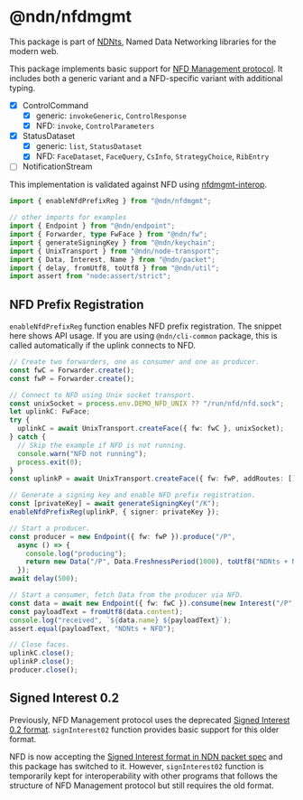 # @ndn/nfdmgmt

This package is part of [NDNts](https://yoursunny.com/p/NDNts/), Named Data Networking libraries for the modern web.

This package implements basic support for [NFD Management protocol](https://redmine.named-data.net/projects/nfd/wiki/Management).
It includes both a generic variant and a NFD-specific variant with additional typing.

* [X] ControlCommand
  * [X] generic: `invokeGeneric`, `ControlResponse`
  * [X] NFD: `invoke`, `ControlParameters`
* [X] StatusDataset
  * [X] generic: `list`, `StatusDataset`
  * [X] NFD: `FaceDataset`, `FaceQuery`, `CsInfo`, `StrategyChoice`, `RibEntry`
* [ ] NotificationStream

This implementation is validated against NFD using [nfdmgmt-interop](../../integ/nfdmgmt-interop/).

```ts
import { enableNfdPrefixReg } from "@ndn/nfdmgmt";

// other imports for examples
import { Endpoint } from "@ndn/endpoint";
import { Forwarder, type FwFace } from "@ndn/fw";
import { generateSigningKey } from "@ndn/keychain";
import { UnixTransport } from "@ndn/node-transport";
import { Data, Interest, Name } from "@ndn/packet";
import { delay, fromUtf8, toUtf8 } from "@ndn/util";
import assert from "node:assert/strict";
```

## NFD Prefix Registration

`enableNfdPrefixReg` function enables NFD prefix registration.
The snippet here shows API usage.
If you are using `@ndn/cli-common` package, this is called automatically if the uplink connects to NFD.

```ts
// Create two forwarders, one as consumer and one as producer.
const fwC = Forwarder.create();
const fwP = Forwarder.create();

// Connect to NFD using Unix socket transport.
const unixSocket = process.env.DEMO_NFD_UNIX ?? "/run/nfd/nfd.sock";
let uplinkC: FwFace;
try {
  uplinkC = await UnixTransport.createFace({ fw: fwC }, unixSocket);
} catch {
  // Skip the example if NFD is not running.
  console.warn("NFD not running");
  process.exit(0);
}
const uplinkP = await UnixTransport.createFace({ fw: fwP, addRoutes: [] }, unixSocket);

// Generate a signing key and enable NFD prefix registration.
const [privateKey] = await generateSigningKey("/K");
enableNfdPrefixReg(uplinkP, { signer: privateKey });

// Start a producer.
const producer = new Endpoint({ fw: fwP }).produce("/P",
  async () => {
    console.log("producing");
    return new Data("/P", Data.FreshnessPeriod(1000), toUtf8("NDNts + NFD"));
  });
await delay(500);

// Start a consumer, fetch Data from the producer via NFD.
const data = await new Endpoint({ fw: fwC }).consume(new Interest("/P", Interest.MustBeFresh));
const payloadText = fromUtf8(data.content);
console.log("received", `${data.name} ${payloadText}`);
assert.equal(payloadText, "NDNts + NFD");

// Close faces.
uplinkC.close();
uplinkP.close();
producer.close();
```

## Signed Interest 0.2

Previously, NFD Management protocol uses the deprecated [Signed Interest 0.2 format](https://docs.named-data.net/ndn-cxx/0.8.0/specs/signed-interest.html).
`signInterest02` function provides basic support for this older format.

NFD is now accepting the [Signed Interest format in NDN packet spec](https://docs.named-data.net/NDN-packet-spec/0.3/signed-interest.html) and this package has switched to it.
However, `signInterest02` function is temporarily kept for interoperability with other programs that follows the structure of NFD Management protocol but still requires the old format.
